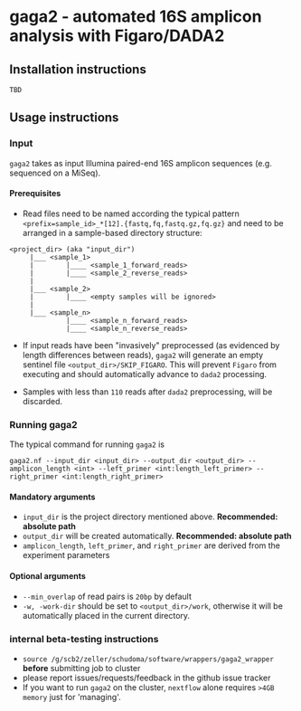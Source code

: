# gaga2 - automated 16S amplicon analysis with Figaro/DADA2

## Installation instructions
`TBD`

## Usage instructions

### Input
`gaga2` takes as input Illumina paired-end 16S amplicon sequences (e.g. sequenced on a MiSeq).

#### Prerequisites
* Read files need to be named according the typical pattern `<prefix=sample_id>_*[12].{fastq,fq,fastq.gz,fq.gz}`
and need to be arranged in a sample-based directory structure:

```
<project_dir> (aka "input_dir")
     |___ <sample_1>
     |        |____ <sample_1_forward_reads>
     |        |____ <sample_2_reverse_reads>
     |
     |___ <sample_2>
     |        |____ <empty samples will be ignored>
     |        
     |___ <sample_n>
              |____ <sample_n_forward_reads>
              |____ <sample_n_reverse_reads>
```

* If input reads have been "invasively" preprocessed (as evidenced by length differences between reads), 
`gaga2` will generate an empty sentinel file `<output_dir>/SKIP_FIGARO`.
This will prevent `Figaro` from executing and should automatically advance to `dada2` processing.

* Samples with less than `110` reads after `dada2` preprocessing, will be discarded.

### Running gaga2
The typical command for running `gaga2` is

`gaga2.nf --input_dir <input_dir> --output_dir <output_dir> --amplicon_length <int> --left_primer <int:length_left_primer> --right_primer <int:length_right_primer>`

#### Mandatory arguments
* `input_dir` is the project directory mentioned above. **Recommended: absolute path**
* `output_dir` will be created automatically. **Recommended: absolute path**
* `amplicon_length`, `left_primer`, and `right_primer` are derived from the experiment parameters 

#### Optional arguments
* `--min_overlap` of read pairs is `20bp` by default
* `-w, -work-dir` should be set to `<output_dir>/work`, otherwise it will be automatically placed in the current directory.


### internal beta-testing instructions
* `source /g/scb2/zeller/schudoma/software/wrappers/gaga2_wrapper` **before** submitting job to cluster
* please report issues/requests/feedback in the github issue tracker 
* If you want to run `gaga2` on the cluster, `nextflow` alone requires `>4GB memory` just for 'managing'.

